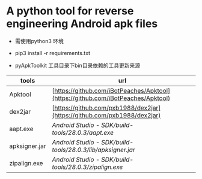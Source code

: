 # A python tool for reverse engineering Android apk files

* 需使用python3 环境

* pip3 install -r requirements.txt

* pyApkToolkit 工具目录下bin目录依赖的工具更新来源

 | tools | url |
 | ----- | ----- |
 | Apktool | [https://github.com/iBotPeaches/Apktool](https://github.com/iBotPeaches/Apktool) |
 | dex2jar | [https://github.com/pxb1988/dex2jar](https://github.com/pxb1988/dex2jar) |
 | aapt.exe | _Android Studio - SDK/build-tools/28.0.3/aapt.exe_ |
 | apksigner.jar |  _Android Studio - SDK/build-tools/28.0.3/lib/apksigner.jar_ |
 | zipalign.exe |  _Android Studio - SDK/build-tools/28.0.3/zipalign.exe_ |